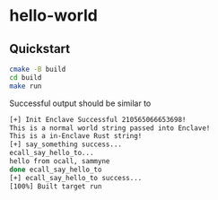 # hello-world

## Quickstart

```bash
cmake -B build
cd build
make run
```

Successful output should be similar to

```bash
[+] Init Enclave Successful 210565066653698!
This is a normal world string passed into Enclave!
This is a in-Enclave Rust string!
[+] say_something success...
ecall_say_hello_to...
hello from ocall, sammyne
done ecall_say_hello_to
[+] ecall_say_hello_to success...
[100%] Built target run
```
